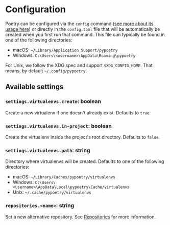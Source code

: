 # Configuration

Poetry can be configured via the `config` command ([see more about its usage here](/docs/cli/#config))
or directly in the `config.toml` file that will be automatically be created when you first run that command.
This file can typically be found in one of the following directories:

- macOS:   `~/Library/Application Support/pypoetry`
- Windows: `C:\Users\<username>\AppData\Roaming\pypoetry`

For Unix, we follow the XDG spec and support `$XDG_CONFIG_HOME`.
That means, by default `~/.config/pypoetry`.

## Available settings

### `settings.virtualenvs.create`: boolean

Create a new virtualenv if one doesn't already exist.
Defaults to `true`.

### `settings.virtualenvs.in-project`: boolean

Create the virtualenv inside the project's root directory.
Defaults to `false`.

### `settings.virtualenvs.path`: string

Directory where virtualenvs will be created.
Defaults to one of the following directories:

- macOS:   `~/Library/Caches/pypoetry/virtualenvs`
- Windows: `C:\Users\<username>\AppData\Local\pypoetry\Cache/virtualenvs`
- Unix:    `~/.cache/pypoetry/virtualenvs`

### `repositories.<name>`: string

Set a new alternative repository. See [Repositories](/docs/repositories/) for more information.

